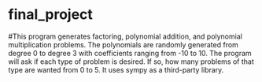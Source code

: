 # final_project
#This program generates factoring, polynomial addition, and polynomial multiplication problems. The polynomials are randomly generated from degree 0 to degree 3 with coefficients ranging from -10 to 10. The program will ask if each type of problem is desired. If so, how many problems of that type are wanted from 0 to 5. It uses sympy as a third-party library.
